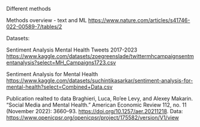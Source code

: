 
Different methods

Methods overview - text and ML
    https://www.nature.com/articles/s41746-022-00589-7/tables/2



Datasets:

Sentiment Analysis Mental Health Tweets 2017-2023
https://www.kaggle.com/datasets/zoegreenslade/twittermhcampaignsentmentanalysis?select=MH_Campaigns1723.csv

Sentiment Analysis for Mental Health
https://www.kaggle.com/datasets/suchintikasarkar/sentiment-analysis-for-mental-health?select=Combined+Data.csv




Publication realted to data
Braghieri, Luca, Ro’ee Levy, and Alexey Makarin. “Social Media and Mental Health.” American Economic Review 112, no. 11 (November 2022): 3660–93. https://doi.org/10.1257/aer.20211218.
Data: https://www.openicpsr.org/openicpsr/project/175582/version/V1/view


